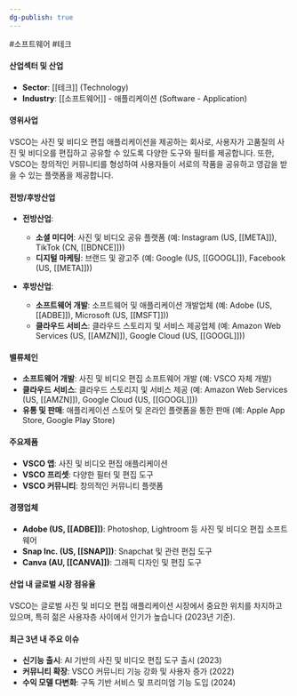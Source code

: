 ```yaml
---
dg-publish: true
---
```

#소프트웨어 #테크 

#### 산업섹터 및 산업

- **Sector**: [[테크]] (Technology)
- **Industry**: [[소프트웨어]] - 애플리케이션 (Software - Application)

#### 영위사업

VSCO는 사진 및 비디오 편집 애플리케이션을 제공하는 회사로, 사용자가 고품질의 사진 및 비디오를 편집하고 공유할 수 있도록 다양한 도구와 필터를 제공합니다. 또한, VSCO는 창의적인 커뮤니티를 형성하여 사용자들이 서로의 작품을 공유하고 영감을 받을 수 있는 플랫폼을 제공합니다.

#### 전방/후방산업

- **전방산업**:
    - **소셜 미디어**: 사진 및 비디오 공유 플랫폼 (예: Instagram (US, [[META]]), TikTok (CN, [[BDNCE]]))
    - **디지털 마케팅**: 브랜드 및 광고주 (예: Google (US, [[GOOGL]]), Facebook (US, [[META]]))
      
- **후방산업**:
    - **소프트웨어 개발**: 소프트웨어 및 애플리케이션 개발업체 (예: Adobe (US, [[ADBE]]), Microsoft (US, [[MSFT]]))
    - **클라우드 서비스**: 클라우드 스토리지 및 서비스 제공업체 (예: Amazon Web Services (US, [[AMZN]]), Google Cloud (US, [[GOOGL]]))

#### 밸류체인

- **소프트웨어 개발**: 사진 및 비디오 편집 소프트웨어 개발 (예: VSCO 자체 개발)
- **클라우드 서비스**: 클라우드 스토리지 및 서비스 제공 (예: Amazon Web Services (US, [[AMZN]]), Google Cloud (US, [[GOOGL]]))
- **유통 및 판매**: 애플리케이션 스토어 및 온라인 플랫폼을 통한 판매 (예: Apple App Store, Google Play Store)

#### 주요제품

- **VSCO 앱**: 사진 및 비디오 편집 애플리케이션
- **VSCO 프리셋**: 다양한 필터 및 편집 도구
- **VSCO 커뮤니티**: 창의적인 커뮤니티 플랫폼

#### 경쟁업체

- **Adobe (US, [[ADBE]])**: Photoshop, Lightroom 등 사진 및 비디오 편집 소프트웨어
- **Snap Inc. (US, [[SNAP]])**: Snapchat 및 관련 편집 도구
- **Canva (AU, [[CANVA]])**: 그래픽 디자인 및 편집 도구

#### 산업 내 글로벌 시장 점유율

VSCO는 글로벌 사진 및 비디오 편집 애플리케이션 시장에서 중요한 위치를 차지하고 있으며, 특히 젊은 사용자층 사이에서 인기가 높습니다 (2023년 기준).

#### 최근 3년 내 주요 이슈

- **신기능 출시**: AI 기반의 사진 및 비디오 편집 도구 출시 (2023)
- **커뮤니티 확장**: VSCO 커뮤니티 기능 강화 및 사용자 증가 (2022)
- **수익 모델 다변화**: 구독 기반 서비스 및 프리미엄 기능 도입 (2024)
